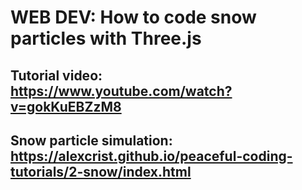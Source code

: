 # WEB DEV: How to code snow particles with Three.js

## Tutorial video: https://www.youtube.com/watch?v=gokKuEBZzM8

## Snow particle simulation: https://alexcrist.github.io/peaceful-coding-tutorials/2-snow/index.html
